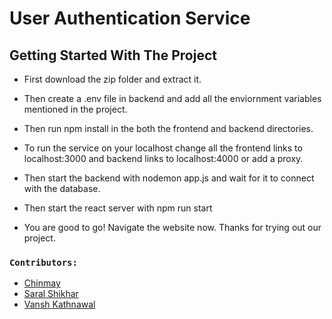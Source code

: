 # User Authentication Service

## Getting Started With The Project

* First download the zip folder and extract it.

* Then create a .env file in backend and add all the enviornment variables mentioned in the project.

* Then run npm install in the both the frontend and backend directories.

* To run the service on your localhost change all the frontend links to localhost:3000 and backend links to localhost:4000 or add a proxy.

* Then start the backend with nodemon app.js and wait for it to connect with the database.

* Then start the react server with npm run start

* You are good to go! Navigate the website now. Thanks for trying out our project.

### `Contributors:`

- [Chinmay](https://github.com/rcy08)
- [Saral Shikhar](https://github.com/saral11)
- [Vansh Kathnawal](https://github.com/vk0942)
